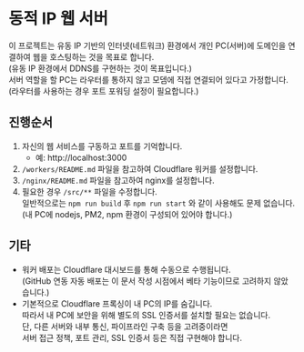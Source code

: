 # 동적 IP 웹 서버

이 프로젝트는 유동 IP 기반의 인터넷(네트워크) 환경에서 개인 PC(서버)에 도메인을 연결하여 웹을 호스팅하는 것을 목표로 합니다.\
(유동 IP 환경에서 DDNS를 구현하는 것이 목표입니다.)\
서버 역할을 할 PC는 라우터를 통하지 않고 모뎀에 직접 연결되어 있다고 가정합니다.\
(라우터를 사용하는 경우 포트 포워딩 설정이 필요합니다.)

## 진행순서

1. 자신의 웹 서비스를 구동하고 포트를 기억합니다.
   - 예: http://localhost:3000
2. `/workers/README.md` 파일을 참고하여 Cloudflare 워커를 설정합니다.
3. `/nginx/README.md` 파일을 참고하여 nginx를 설정합니다.
4. 필요한 경우 `/src/**` 파일을 수정합니다.\
   일반적으로는 `npm run build` 후 `npm run start` 와 같이 사용해도 문제 없습니다.\
   (내 PC에 nodejs, PM2, npm 환경이 구성되어 있어야 합니다.)

## 기타

- 워커 배포는 Cloudflare 대시보드를 통해 수동으로 수행됩니다.\
  (GitHub 연동 자동 배포는 이 문서 작성 시점에서 베타 기능이므로 고려하지 않았습니다.)
- 기본적으로 Cloudflare 프록싱이 내 PC의 IP를 숨깁니다.\
  따라서 내 PC에 보안을 위해 별도의 SSL 인증서를 설치할 필요는 없습니다.\
  단, 다른 서버와 내부 통신, 파이프라인 구축 등을 고려중이라면\
  서버 접근 정책, 포트 관리, SSL 인증서 등은 직접 구현해야 합니다.
